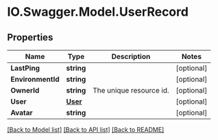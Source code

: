 # IO.Swagger.Model.UserRecord
## Properties

Name | Type | Description | Notes
------------ | ------------- | ------------- | -------------
**LastPing** | **string** |  | [optional] 
**EnvironmentId** | **string** |  | [optional] 
**OwnerId** | **string** | The unique resource id. | [optional] 
**User** | [**User**](User.md) |  | [optional] 
**Avatar** | **string** |  | [optional] 

[[Back to Model list]](../README.md#documentation-for-models) [[Back to API list]](../README.md#documentation-for-api-endpoints) [[Back to README]](../README.md)

